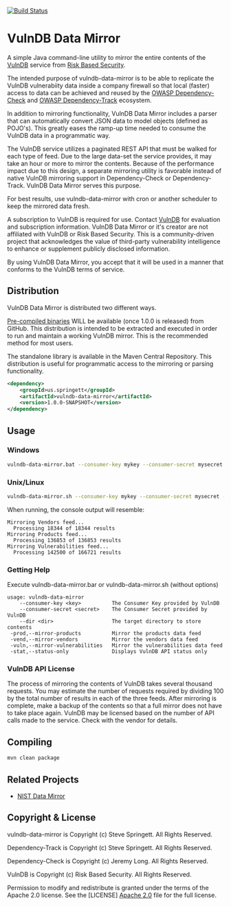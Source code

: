 [![Build Status](https://travis-ci.org/stevespringett/vulndb-data-mirror.svg?branch=master)](https://travis-ci.org/stevespringett/vulndb-data-mirror)

VulnDB Data Mirror
================

A simple Java command-line utility to mirror the entire contents of the [VulnDB] service from [Risk Based Security].

The intended purpose of vulndb-data-mirror is to be able to replicate the VulnDB vulnerabiity 
data inside a company firewall so that local (faster) access to data can be achieved and reused 
by the [OWASP Dependency-Check] and [OWASP Dependency-Track] ecosystem.

In addition to mirroring functionality, VulnDB Data Mirror includes a parser that can automatically
convert JSON data to model objects (defined as POJO's). This greatly eases the ramp-up time needed
to consume the VulnDB data in a programmatic way.

The VulnDB service utilizes a paginated REST API that must be walked for each type of feed. 
Due to the large data-set the service provides, it may take an hour or more to mirror the contents. 
Because of the performance impact due to this design, a separate mirroring utility is favorable
instead of native VulnDB mirroring support in Dependency-Check or Dependency-Track.
VulnDB Data Mirror serves this purpose.

For best results, use vulndb-data-mirror with cron or another scheduler to keep the mirrored data fresh.

A subscription to VulnDB is required for use. Contact [VulnDB] for evaluation and subscription information. 
VulnDB Data Mirror or it's creator are not affiliated with VulnDB or Risk Based Security. This is a 
community-driven project that acknowledges the value of third-party vulnerability intelligence to 
enhance or supplement publicly disclosed information.

By using VulnDB Data Mirror, you accept that it will be used in a manner that conforms to the VulnDB terms of service.


Distribution
----------------

VulnDB Data Mirror is distributed two different ways. 


[Pre-compiled binaries] WILL be available (once 1.0.0 is released) from GitHub. This distribution
is intended to be extracted and executed in order to run and maintain a working VulnDB mirror. This is the
recommended method for most users.


The standalone library is available in the Maven Central 
Repository. This distribution is useful for programmatic access to the mirroring or parsing functionality.


```xml
<dependency>
    <groupId>us.springett</groupId>
    <artifactId>vulndb-data-mirror</artifactId>
    <version>1.0.0-SNAPSHOT</version>
</dependency>
```


Usage
----------------

### Windows


```sh
vulndb-data-mirror.bat --consumer-key mykey --consumer-secret mysecret --dir "c:\path\to\mirror"
```


### Unix/Linux

```sh
vulndb-data-mirror.sh --consumer-key mykey --consumer-secret mysecret --dir "/path/to/mirror"
```

When running, the console output will resemble:

```
Mirroring Vendors feed...
  Processing 18344 of 18344 results
Mirroring Products feed...
  Processing 136853 of 136853 results
Mirroring Vulnerabilities feed...
  Processing 142500 of 166721 results
```

### Getting Help

Execute vulndb-data-mirror.bar or vulndb-data-mirror.sh (without options)
```
usage: vulndb-data-mirror
    --consumer-key <key>          The Consumer Key provided by VulnDB
    --consumer-secret <secret>    The Consumer Secret provided by VulnDB
    --dir <dir>                   The target directory to store contents
 -prod,--mirror-products          Mirror the products data feed
 -vend,--mirror-vendors           Mirror the vendors data feed
 -vuln,--mirror-vulnerabilities   Mirror the vulnerabilities data feed
 -stat,--status-only              Displays VulnDB API status only
```

### VulnDB API License

The process of mirroring the contents of VulnDB takes several thousand requests. You may estimate the number of 
requests required by dividing 100 by the total number of results in each of the three feeds. After mirroring is 
complete, make a backup of the contents so that a full mirror does not have to take place again. VulnDB may be 
licensed based on the number of API calls made to the service. Check with the vendor for details.


Compiling
----------------

```bash
mvn clean package
```


Related Projects
----------------

* [NIST Data Mirror](https://github.com/stevespringett/nist-data-mirror)

Copyright & License
-------------------

vulndb-data-mirror is Copyright (c) Steve Springett. All Rights Reserved.

Dependency-Track is Copyright (c) Steve Springett. All Rights Reserved.

Dependency-Check is Copyright (c) Jeremy Long. All Rights Reserved.

VulnDB is Copyright (c) Risk Based Security. All Rights Reserved.

Permission to modify and redistribute is granted under the terms of the Apache 2.0 license. See the [LICENSE] [Apache 2.0] file for the full license.

  [OWASP Dependency-Check]: https://www.owasp.org/index.php/OWASP_Dependency_Check
  [OWASP Dependency-Track]: https://www.owasp.org/index.php/OWASP_Dependency_Track_Project
  [Apache 2.0]: https://github.com/stevespringett/vulndb-data-mirror/blob/master/LICENSE
  [Pre-compiled binaries]: https://github.com/stevespringett/vulndb-data-mirror/releases
  [VulnDB]: https://vulndb.cyberriskanalytics.com/
  [Risk Based Security]: https://www.riskbasedsecurity.com/ 